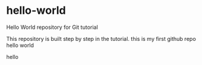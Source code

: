 # hello-world
Hello World repository for Git tutorial

This repository is built step by step in the tutorial.
this is my first github repo 
hello world


hello
